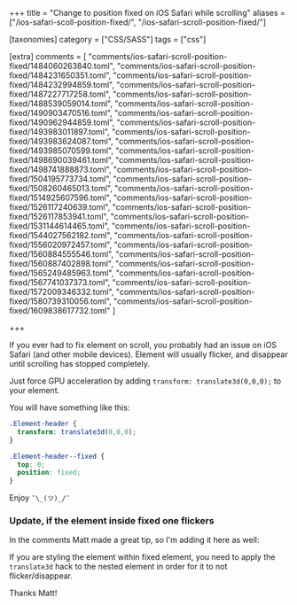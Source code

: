 +++
title = "Change to position fixed on iOS Safari while scrolling"
aliases = ["/ios-safari-scoll-position-fixed/", "/ios-safari-scroll-position-fixed/"]

[taxonomies]
category = ["CSS/SASS"]
tags = ["css"]

[extra]
comments = [
  "comments/ios-safari-scroll-position-fixed/1484060263840.toml",
  "comments/ios-safari-scroll-position-fixed/1484231650351.toml",
  "comments/ios-safari-scroll-position-fixed/1484232994859.toml",
  "comments/ios-safari-scroll-position-fixed/1487227717258.toml",
  "comments/ios-safari-scroll-position-fixed/1488539059014.toml",
  "comments/ios-safari-scroll-position-fixed/1490903470516.toml",
  "comments/ios-safari-scroll-position-fixed/1490962944859.toml",
  "comments/ios-safari-scroll-position-fixed/1493983011897.toml",
  "comments/ios-safari-scroll-position-fixed/1493983624087.toml",
  "comments/ios-safari-scroll-position-fixed/1493985070599.toml",
  "comments/ios-safari-scroll-position-fixed/1498690039461.toml",
  "comments/ios-safari-scroll-position-fixed/1498741888873.toml",
  "comments/ios-safari-scroll-position-fixed/1504195773734.toml",
  "comments/ios-safari-scroll-position-fixed/1508260465013.toml",
  "comments/ios-safari-scroll-position-fixed/1514925607596.toml",
  "comments/ios-safari-scroll-position-fixed/1526117240639.toml",
  "comments/ios-safari-scroll-position-fixed/1526117853941.toml",
  "comments/ios-safari-scroll-position-fixed/1531144614465.toml",
  "comments/ios-safari-scroll-position-fixed/1544027562182.toml",
  "comments/ios-safari-scroll-position-fixed/1556020972457.toml",
  "comments/ios-safari-scroll-position-fixed/1560884555546.toml",
  "comments/ios-safari-scroll-position-fixed/1560887402898.toml",
  "comments/ios-safari-scroll-position-fixed/1565249485963.toml",
  "comments/ios-safari-scroll-position-fixed/1567741037373.toml",
  "comments/ios-safari-scroll-position-fixed/1572009346332.toml",
  "comments/ios-safari-scroll-position-fixed/1580739310056.toml",
  "comments/ios-safari-scroll-position-fixed/1609838617732.toml"
]

+++

If you ever had to fix element on scroll, you probably had an issue on iOS Safari (and other mobile devices).
Element will usually flicker, and disappear until scrolling has stopped completely.

Just force GPU acceleration by adding `transform: translate3d(0,0,0);` to your element.

You will have something like this:

```css
.Element-header {
  transform: translate3d(0,0,0);
}

.Element-header--fixed {
  top: 0;
  position: fixed;
}
```

Enjoy `¯\_(ツ)_/¯`

### Update, if the element inside fixed one flickers

In the comments Matt made a great tip, so I'm adding it here as well:

If you are styling the element within fixed element,
you need to apply the `translate3d` hack to the nested element
in order for it to not flicker/disappear.

Thanks Matt!
